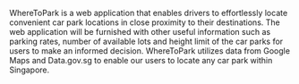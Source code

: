 WhereToPark is a web application that enables drivers to effortlessly locate convenient car park locations in close proximity to their destinations. The web application will be furnished with other useful information such as parking rates, number of available lots and height limit of the car parks for users to make an informed decision. WhereToPark utilizes data from Google Maps and Data.gov.sg to enable our users to locate any car park within Singapore.
